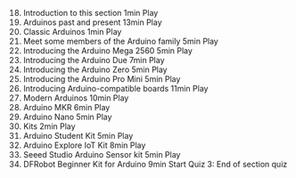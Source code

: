 18. Introduction to this section
    1min
    Play
19. Arduinos past and present
    13min
    Play
20. Classic Arduinos
    1min
    Play
21. Meet some members of the Arduino family
    5min
    Play
22. Introducing the Arduino Mega 2560
    5min
    Play
23. Introducing the Arduino Due
    7min
    Play
24. Introducing the Arduino Zero
    5min
    Play
25. Introducing the Arduino Pro Mini
    5min
    Play
26. Introducing Arduino-compatible boards
    11min
    Play
27. Modern Arduinos
    10min
    Play
28. Arduino MKR
    6min
    Play
29. Arduino Nano
    5min
    Play
30. Kits
    2min
    Play
31. Arduino Student Kit
    5min
    Play
32. Arduino Explore IoT Kit
    8min
    Play
33. Seeed Studio Arduino Sensor kit
    5min
    Play
34. DFRobot Beginner Kit for Arduino
    9min
    Start
    Quiz 3: End of section quiz
